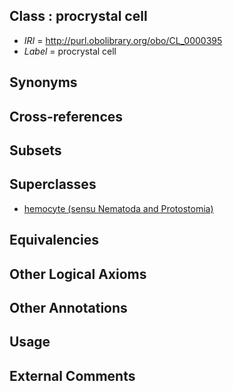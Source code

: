 
## Class : procrystal cell

 * *IRI* = http://purl.obolibrary.org/obo/CL_0000395
 * *Label* = procrystal cell

## Synonyms


## Cross-references


## Subsets


## Superclasses

 * [hemocyte (sensu Nematoda and Protostomia)](../../CL/87/CL_0000387.md)

## Equivalencies


## Other Logical Axioms


## Other Annotations


## Usage


## External Comments

